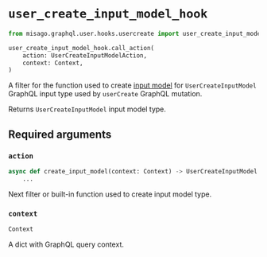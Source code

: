 # `user_create_input_model_hook`

```python
from misago.graphql.user.hooks.usercreate import user_create_input_model_hook

user_create_input_model_hook.call_action(
    action: UserCreateInputModelAction,
    context: Context,
)
```

A filter for the function used to create [input model](https://pydantic-docs.helpmanual.io/usage/models/) for `UserCreateInputModel` GraphQL input type used by `userCreate` GraphQL mutation.

Returns `UserCreateInputModel` input model type.


## Required arguments

### `action`

```python
async def create_input_model(context: Context) -> UserCreateInputModel:
    ...
```

Next filter or built-in function used to create input model type.


### `context`

```python
Context
```

A dict with GraphQL query context.